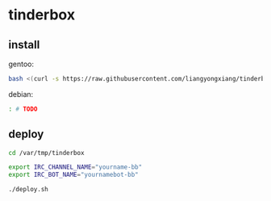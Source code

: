 # tinderbox

## install

gentoo:

```bash
bash <(curl -s https://raw.githubusercontent.com/liangyongxiang/tinderbox-cluster-deploy/master/gentoo_deploy.sh)
```

debian:

```bash
: # TODO
```

## deploy

```bash
cd /var/tmp/tinderbox

export IRC_CHANNEL_NAME="yourname-bb"
export IRC_BOT_NAME="yournamebot-bb"

./deploy.sh
```

